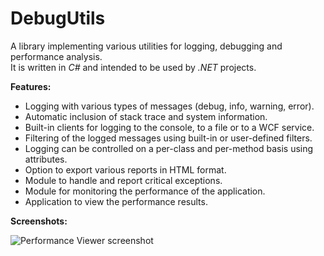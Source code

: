 DebugUtils
==========

A library implementing various utilities for logging, debugging and performance analysis.  
It is written in *C#* and intended to be used by *.NET* projects.  

**Features:**  
- Logging with various types of messages (debug, info, warning, error).  
- Automatic inclusion of stack trace and system information.  
- Built-in clients for logging to the console, to a file or to a WCF service.  
- Filtering of the logged messages using built-in or user-defined filters.  
- Logging can be controlled on a per-class and per-method basis using attributes. 
- Option to export various reports in HTML format.  
- Module to handle and report critical exceptions.  
- Module for monitoring the performance of the application.  
- Application to view the performance results.

**Screenshots:**

![Performance Viewer screenshot](http://www.gratianlup.com/documents/performance_viewer2.PNG)  
